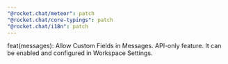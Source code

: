 ```yaml
---
"@rocket.chat/meteor": patch
"@rocket.chat/core-typings": patch
"@rocket.chat/i18n": patch
---
```


feat(messages): Allow Custom Fields in Messages. API-only feature. It can be enabled and configured in Workspace Settings.
